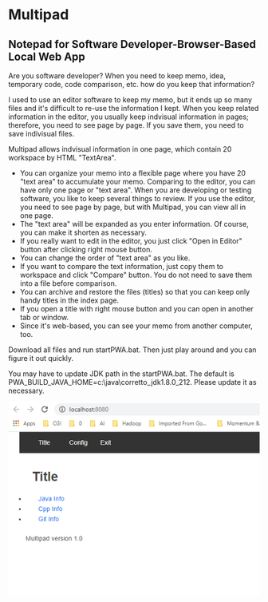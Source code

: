 # Multipad
## Notepad for Software Developer-Browser-Based Local Web App

Are you software developer? 
When you need to keep memo, idea, temporary code, code comparison, etc. how do you keep that information? 

I used to use an editor software to keep my memo, but it ends up so many files and it's difficult to re-use the information I kept.
When you keep related information in the editor, you usually keep indvisual information in pages; therefore, you need to see page by page. If you save them, you need to save indivisual files.

Multipad allows indvisual information in one page, which contain 20 workspace by HTML "TextArea".

- You can organize your memo into a flexible page where you have 20 "text area" to accumulate your memo. Comparing to the editor, you can have only one page or "text area". When you are developing or testing software, you like to keep several things to review. If you use the editor, you need to see page by page, but with Multipad, you can view all in one page.
- The "text area" will be expanded as you enter information. Of course, you can make it shorten as necessary.
- If you really want to edit in the editor, you just click "Open in Editor" button after clicking right mouse button.
- You can change the order of "text area" as you like.
- If you want to compare the text information, just copy them to workspace and click "Compare" button. You do not need to save them into a file before comparison.
- You can archive and restore the files (titles) so that you can keep only handy titles in the index page.
- If you open a title with right mouse button and you can open in another tab or window.
- Since it's web-based, you can see your memo from another computer, too.

Download all files and run startPWA.bat. Then just play around and you can figure it out quickly.

You may have to update JDK path in the startPWA.bat. The default is PWA_BUILD_JAVA_HOME=c:\\java\\corretto_jdk1.8.0_212. Please update it as necessary.

![index page](/multipad.PNG)
